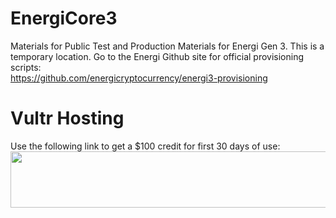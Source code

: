 # EnergiCore3
Materials for Public Test and Production Materials for Energi Gen 3.  This is a temporary location.  Go to the Energi Github site for official provisioning scripts: <br>
https://github.com/energicryptocurrency/energi3-provisioning

# Vultr Hosting
Use the following link to get a $100 credit for first 30 days of use: <br>
<a href="https://www.vultr.com/?ref=8416836-6G" target="_blank"><img src="https://www.vultr.com/media/banners/banner_728x90.png" width="728" height="90"></a>




